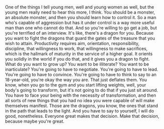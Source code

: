  One of the things I tell young men, well and young women as well, but the young men really need to hear this more, I think. You should be a monster, an absolute monster, and then you should learn how to control it. So a man who's capable of aggression but has it under control is a way more useful man than one who cannot do that. And so you're willing to go get a job, but you're terrified of an interview. It's like, there's a dragon for you. Because you want to fight the dragons that guard the gates of the treasure that you wish to attain. Productivity requires aim, orientation, responsibility, discipline, that willingness to work, that willingness to make sacrifices, which is the hallmark of maturity in the service of a higher goal. It orients you solidly in the world if you do that, and it gives you a dragon to fight. What do you want to grow up? You want to be illiterate? You want to be inarticulate? You're going to have to negotiate. You're going to have to lead. You're going to have to convince. You're going to have to think to say to an 18-year-old, you're okay the way you are. That just deflates them. You know, when you go to the gym and you start lifting weights, well, your body's going to transform, but it's not going to do that if you just sit around. You have to face your being with the necessity of transformation, and then all sorts of new things that you had no idea you were capable of will make themselves manifest. Those are the dragons, you know, the ones that stand in the path that leads to the light. And you have to say to yourself, I will do good, nonetheless. Everyone great makes that decision. Make that decision, because maybe you're great.